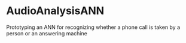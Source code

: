 # AudioAnalysisANN
Prototyping an ANN for recognizing whether a phone call is taken by a person or an answering machine
